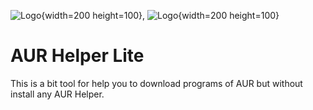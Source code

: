 
![Logo](https://static-00.iconduck.com/assets.00/bash-icon-2048x862-qrqkaxiz.png){width=200 height=100},
![Logo](https://i0.wp.com/discovery.endeavouros.com/wp-content/uploads/2021/03/AUR.png?fit=700%2C315&ssl=1){width=200 height=100}


# AUR Helper Lite

This is a bit tool for help you to download programs of AUR but without install any AUR Helper.


